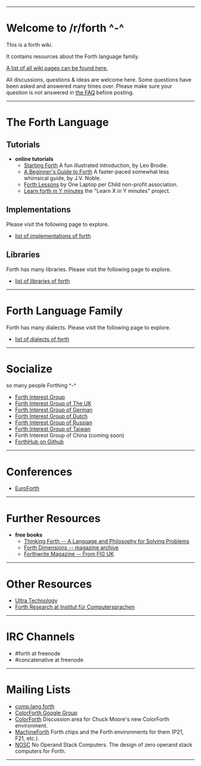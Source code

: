 -----------------------------------

# Welcome to /r/forth \^-^

This is a forth wiki.

It contains resources about the Forth language family.

[A list of all wiki pages can be found here.](http://www.reddit.com/r/Forth/wiki/pages/)

All discussions, questions & ideas are welcome here.
Some questions have been asked
and answered many times over.
Please make sure your question
is not answered in
[the FAQ](http://www.reddit.com/r/forth/wiki/faq)
before posting.


-----------------------------------

# The Forth Language

## Tutorials

   * **online tutorials**
     * [Starting Forth](http://www.forth.com/starting-forth)
       A fun illustrated introduction,
       by Leo Brodie.
     * [A Beginner's Guide to Forth](http://galileo.phys.virginia.edu/classes/551.jvn.fall01/primer.htm)
       A faster-paced somewhat less whimsical guide,
       by  J.V. Noble.
     * [Forth Lessons](http://wiki.laptop.org/go/Forth_Lessons)
       by One Laptop per Child non-profit association.
     * [Learn forth in Y minutes](http://learnxinyminutes.com/docs/forth/)
       the "Learn X in Y minutes" project.

## Implementations

Please visit the following page to explore.

   * [list of implementations of forth](http://www.reddit.com/r/forth/wiki/implementations)

## Libraries

Forth has many libraries.  Please visit the following page to explore.

* [list of libraries of forth](http://www.reddit.com/r/forth/wiki/libraries)


-----------------------------------

# Forth Language Family

Forth has many dialects.  Please visit the following page to explore.

* [list of dialects of forth](http://www.reddit.com/r/forth/wiki/dialects)


-----------------------------------

# Socialize

so many people Forthing \^-^

* [Forth Interest Group](http://catb.org/~esr/faqs/smart-questions.html)
* [Forth Interest Group of The UK](http://www.figuk.plus.com/)
* [Forth Interest Group of German](http://www.forth-ev.de/)
* [Forth Interest Group of Dutch](http://www.forth.hccnet.nl/)
* [Forth Interest Group of Russian](http://www.forth.org.ru/)
* [Forth Interest Group of Taiwan](http://www.figtaiwan.org/)
* Forth Interest Group of China (coming soon)
* [ForthHub on Github](https://github.com/ForthHub)


-----------------------------------

# Conferences

* [EuroForth](http://www.complang.tuwien.ac.at/anton/euroforth/)


-----------------------------------

# Further Resources

  * **free books**
    * [Thinking Forth -- A Language and Philosophy for Solving Problems](http://thinking-forth.sourceforge.net/)
    * [Forth Dimensions -- magazine archive](http://www.forth.org/fd/contents.html)
    * [Forthwrite Magazine -- From FIG UK](http://www.figuk.plus.com/articles.htm)


-----------------------------------

# Other Resources

  * [Ultra Technology](http://www.ultratechnology.com/)
  * [Forth Research at Institut für Computersprachen](http://www.complang.tuwien.ac.at/projects/forth.html)


-----------------------------------

# IRC Channels

  * \#forth at freenode
  * \#concatenative at freenode


-----------------------------------

# Mailing Lists

  * [comp.lang.forth](https://groups.google.com/forum/#!forum/comp.lang.forth)
  * [ColorForth Google Group](https://groups.google.com/forum/#!forum/color-forth)
  * [ColorForth](http://www.strangegizmo.com/forth/ColorForth/) Discussion area for Chuck Moore's new ColorForth environment.
  * [MachineForth](http://www.strangegizmo.com/forth/MachineForth/)  Forth chips and the Forth environments for them (P21, F21, etc.).
  * [NOSC](http://www.strangegizmo.com/forth/NOSC/) No Operand Stack Computers. The design of zero operand stack computers for Forth.

-----------------------------------
